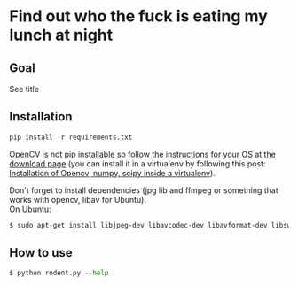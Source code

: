 # Find out who the fuck is eating my lunch at night

## Goal
See title

## Installation

```python
pip install -r requirements.txt
```

OpenCV is not pip installable so follow the instructions for your OS at [the download page](http://opencv.org/downloads.html) (you can install it in a virtualenv by following this post: [Installation of Opencv, numpy, scipy inside a virtualenv](https://medium.com/@manuganji/installation-of-opencv-numpy-scipy-inside-a-virtualenv-bf4d82220313)).  

Don't forget to install dependencies (jpg lib and ffmpeg or something that works with opencv, libav for Ubuntu).  
On Ubuntu:

```bash
$ sudo apt-get install libjpeg-dev libavcodec-dev libavformat-dev libswscale-dev
```

## How to use
```python
$ python rodent.py --help
```
